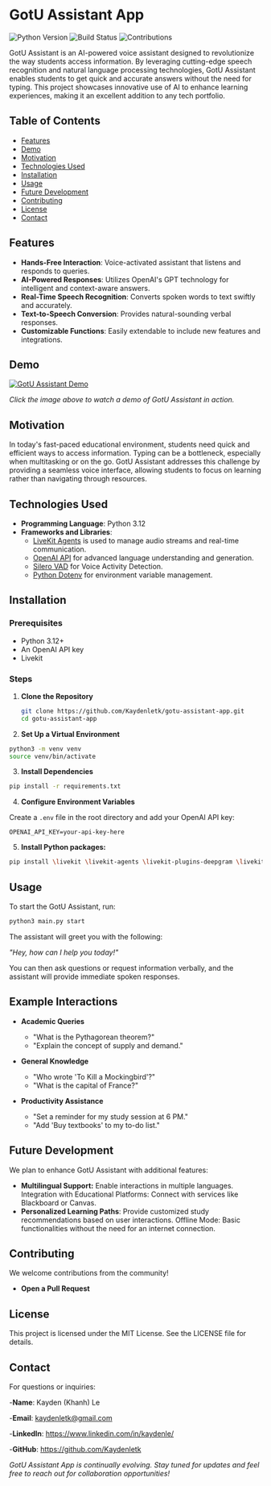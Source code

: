 # GotU Assistant App

![Python Version](https://img.shields.io/badge/python-3.12-blue)
![Build Status](https://img.shields.io/badge/build-passing-brightgreen)
![Contributions](https://img.shields.io/badge/contributions-welcome-orange)

GotU Assistant is an AI-powered voice assistant designed to revolutionize the way students access information. By leveraging cutting-edge speech recognition and natural language processing technologies, GotU Assistant enables students to get quick and accurate answers without the need for typing. This project showcases innovative use of AI to enhance learning experiences, making it an excellent addition to any tech portfolio.

## Table of Contents

- [Features](#features)
- [Demo](#demo)
- [Motivation](#motivation)
- [Technologies Used](#technologies-used)
- [Installation](#installation)
- [Usage](#usage)
- [Future Development](#future-development)
- [Contributing](#contributing)
- [License](#license)
- [Contact](#contact)

## Features

- **Hands-Free Interaction**: Voice-activated assistant that listens and responds to queries.
- **AI-Powered Responses**: Utilizes OpenAI's GPT technology for intelligent and context-aware answers.
- **Real-Time Speech Recognition**: Converts spoken words to text swiftly and accurately.
- **Text-to-Speech Conversion**: Provides natural-sounding verbal responses.
- **Customizable Functions**: Easily extendable to include new features and integrations.

## Demo

[![GotU Assistant Demo](https://img.youtube.com/vi/EvPk_0gugYs/0.jpg)](https://youtu.be/EvPk_0gugYs)


*Click the image above to watch a demo of GotU Assistant in action.*

## Motivation

In today's fast-paced educational environment, students need quick and efficient ways to access information. Typing can be a bottleneck, especially when multitasking or on the go. GotU Assistant addresses this challenge by providing a seamless voice interface, allowing students to focus on learning rather than navigating through resources.

## Technologies Used

- **Programming Language**: Python 3.12
- **Frameworks and Libraries**:
  - [LiveKit Agents](https://github.com/livekit) is used to manage audio streams and real-time communication.
  - [OpenAI API](https://openai.com/) for advanced language understanding and generation.
  - [Silero VAD](https://github.com/snakers4/silero-vad) for Voice Activity Detection.
  - [Python Dotenv](https://pypi.org/project/python-dotenv/) for environment variable management.

## Installation

### Prerequisites

- Python 3.12+
- An OpenAI API key
- Livekit

### Steps

1. **Clone the Repository**

   ```bash
   git clone https://github.com/Kaydenletk/gotu-assistant-app.git
   cd gotu-assistant-app
   ```
2. **Set Up a Virtual Environment**

  ```bash
  python3 -m venv venv
  source venv/bin/activate
  ```
3. **Install Dependencies**

  ```bash
  pip install -r requirements.txt
  ```
4. **Configure Environment Variables**

Create a `.env` file in the root directory and add your OpenAI API key:

  ```dotenv
  OPENAI_API_KEY=your-api-key-here
  ```
5. **Install Python packages:**
   
  ```bash
  pip install \livekit \livekit-agents \livekit-plugins-deepgram \livekit-plugins-openai \livekit-plugins-silero
  ```

## Usage

To start the GotU Assistant, run:

  ```bash
  python3 main.py start
  ```

The assistant will greet you with the following:

*"Hey, how can I help you today!"*

You can then ask questions or request information verbally, and the assistant will provide immediate spoken responses.

## Example Interactions

- **Academic Queries**

    - "What is the Pythagorean theorem?"
    - "Explain the concept of supply and demand."
    
- **General Knowledge**
  
    - "Who wrote 'To Kill a Mockingbird'?"
    - "What is the capital of France?"
    
- **Productivity Assistance**
    
    - "Set a reminder for my study session at 6 PM."
    - "Add 'Buy textbooks' to my to-do list."

## Future Development
  We plan to enhance GotU Assistant with additional features:
    
- **Multilingual Support:** Enable interactions in multiple languages.
    Integration with Educational Platforms: Connect with services like Blackboard or Canvas.
- **Personalized Learning Paths**: Provide customized study recommendations based on user interactions.
    Offline Mode: Basic functionalities without the need for an internet connection.
    
## Contributing
  We welcome contributions from the community!
- **Open a Pull Request**

## License
This project is licensed under the MIT License. See the LICENSE file for details.

## Contact
For questions or inquiries:

-**Name**: Kayden (Khanh) Le

-**Email**: kaydenletk@gmail.com

-**LinkedIn**: https://www.linkedin.com/in/kaydenle/

-**GitHub**: https://github.com/Kaydenletk


*GotU Assistant App is continually evolving. Stay tuned for updates and feel free to reach out for collaboration opportunities!*
